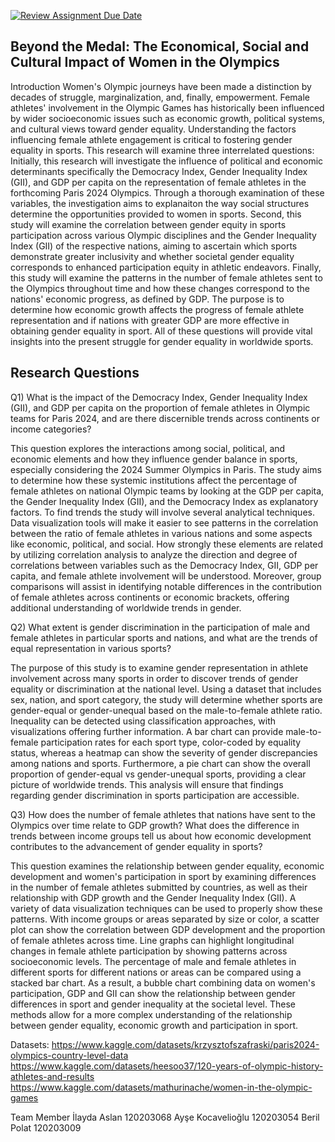 [![Review Assignment Due Date](https://classroom.github.com/assets/deadline-readme-button-22041afd0340ce965d47ae6ef1cefeee28c7c493a6346c4f15d667ab976d596c.svg)](https://classroom.github.com/a/5i0xgF2j)
## Beyond the Medal: The Economical, Social and Cultural Impact of Women in the Olympics
Introduction
Women's Olympic journeys have been made a distinction by decades of struggle, marginalization, and, finally, empowerment. Female athletes' involvement in the Olympic Games has historically been influenced by wider socioeconomic issues such as economic growth, political systems, and cultural views toward gender equality. Understanding the factors influencing female athlete engagement is critical to fostering gender equality in sports. This research will examine three interrelated questions: Initially, this research will investigate the influence of political and economic determinants specifically the Democracy Index, Gender Inequality Index (GII), and GDP per capita on the representation of female athletes in the forthcoming Paris 2024 Olympics. Through a thorough examination of these variables, the investigation aims to explanaiton the way social structures determine the opportunities provided to women in sports. Second, this study will examine the correlation between gender equity in sports participation across various Olympic disciplines and the Gender Inequality Index (GII) of the respective nations, aiming to ascertain which sports demonstrate greater inclusivity and whether societal gender equality corresponds to enhanced participation equity in athletic endeavors. Finally, this study will examine the patterns in the number of female athletes sent to the Olympics throughout time and how these changes correspond to the nations' economic progress, as defined by GDP. The purpose is to determine how economic growth affects the progress of female athlete representation and if nations with greater GDP are more effective in obtaining gender equality in sport. All of these questions will provide vital insights into the present struggle for gender equality in worldwide sports.

## Research Questions 
Q1) What is the impact of the Democracy Index, Gender Inequality Index (GII), and GDP per capita on the proportion of female athletes in Olympic teams for Paris 2024, and are there discernible trends across continents or income categories?

This question explores the interactions among social, political, and economic elements and how they influence gender balance in sports, especially considering the 2024 Summer Olympics in Paris. The study aims to determine how these systemic institutions affect the percentage of female athletes on national Olympic teams by looking at the GDP per capita, the Gender Inequality Index (GII), and the Democracy Index as explanatory factors. To find trends the study will involve several analytical techniques. Data visualization tools will make it easier to see patterns in the correlation between the ratio of female athletes in various nations and some aspects like economic, political, and social. How strongly these elements are related by utilizing correlation analysis to analyze the direction and degree of correlations between variables such as the Democracy Index, GII, GDP per capita, and female athlete involvement will be understood. Moreover, group comparisons will assist in identifying notable differences in the contribution of female athletes across continents or economic brackets, offering additional understanding of worldwide trends in gender.

Q2) What extent is gender discrimination in the participation of male and female athletes in particular sports and nations, and what are the trends of equal representation in various sports?

The purpose of this study is to examine gender representation in athlete involvement across many sports in order to discover trends of gender equality or discrimination at the national level. Using a dataset that includes sex, nation, and sport category, the study will determine whether sports are gender-equal or gender-unequal based on the male-to-female athlete ratio. Inequality can be detected using classification approaches, with visualizations offering further information. A bar chart can provide male-to-female participation rates for each sport type, color-coded by equality status, whereas a heatmap can show the severity of gender discrepancies among nations and sports. Furthermore, a pie chart can show the overall proportion of gender-equal vs gender-unequal sports, providing a clear picture of worldwide trends. This analysis will ensure that findings regarding gender discrimination in sports participation are accessible.

Q3) How does the number of female athletes that nations have sent to the Olympics over time relate to GDP growth? What does the difference in trends between income groups tell us about how economic development contributes to the advancement of gender equality in sports?

This question examines the relationship between gender equality, economic development and women's participation in sport by examining differences in the number of female athletes submitted by countries, as well as their relationship with GDP growth and the Gender Inequality Index (GII). A variety of data visualization techniques can be used to properly show these patterns. With income groups or areas separated by size or color, a scatter plot can show the correlation between GDP development and the proportion of female athletes across time. Line graphs can highlight longitudinal changes in female athlete participation by showing patterns across socioeconomic levels. The percentage of male and female athletes in different sports for different nations or areas can be compared using a stacked bar chart. As a result, a bubble chart combining data on women's participation, GDP and GII can show the relationship between gender differences in sport and gender inequality at the societal level. These methods allow for a more complex understanding of the relationship between gender equality, economic growth and participation in sport.

Datasets: 
https://www.kaggle.com/datasets/krzysztofszafraski/paris2024-olympics-country-level-data
https://www.kaggle.com/datasets/heesoo37/120-years-of-olympic-history-athletes-and-results
https://www.kaggle.com/datasets/mathurinache/women-in-the-olympic-games

Team Member
İlayda Aslan 120203068
Ayşe Kocavelioğlu 120203054
Beril Polat 120203009


